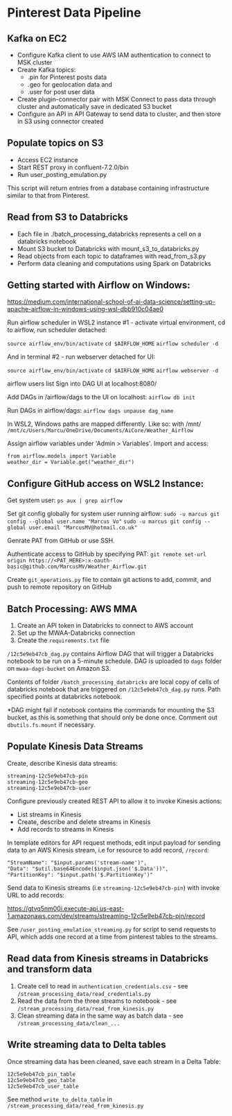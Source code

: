 # Pinterest Data Pipeline

## Kafka on EC2

- Configure Kafka client to use AWS IAM authentication to connect to MSK cluster
- Create Kafka topics:
    - .pin for Pinterest posts data
    - .geo for geolocation data and
    - .user for post user data
- Create plugin-connector pair with MSK Connect to pass data through cluster and automatically save in dedicated S3 bucket
- Configure an API in API Gateway to send data to cluster, and then store in S3 using connector created

## Populate topics on S3

- Access EC2 instance
- Start REST proxy in confluent-7.2.0/bin
- Run user_posting_emulation.py

This script will return entries from a database containing infrastructure similar to that from Pinterest.

## Read from S3 to Databricks

- Each file in ./batch_processing_databricks represents a cell on a databricks notebook
- Mount S3 bucket to Databricks with mount_s3_to_databricks.py
- Read objects from each topic to dataframes with read_from_s3.py
- Perform data cleaning and computations using Spark on Databricks

## Getting started with Airflow on Windows:
https://medium.com/international-school-of-ai-data-science/setting-up-apache-airflow-in-windows-using-wsl-dbb910c04ae0

Run airflow scheduler in WSL2 instance #1 - activate virtual environment, cd to airflow, run scheduler detached:

`source airflow_env/bin/activate`
`cd $AIRFLOW_HOME`
`airflow scheduler -d`

And in terminal #2 - run webserver detached for UI:

`source airflow_env/bin/activate`
`cd $AIRFLOW_HOME`
`airflow webserver -d`

airflow users list 
Sign into DAG UI at localhost:8080/

Add DAGs in /airflow/dags to the UI on localhost:
`airflow db init`

Run DAGs in airflow/dags:
`airflow dags unpause dag_name`

In WSL2, Windows paths are mapped differently. Like so: with /mnt/
`/mnt/c/Users/Marcu/OneDrive/Documents/AiCore/Weather_Airflow`

Assign airflow variables under 'Admin > Variables'. Import and access:

`from airflow.models import Variable`
`weather_dir = Variable.get("weather_dir")`

## Configure GitHub access on WSL2 Instance:

Get system user:
  `ps aux | grep airflow`

Set git config globally for system user running airflow:
  `sudo -u marcus git config --global user.name "Marcus Vo"`
  `sudo -u marcus git config --global user.email "MarcusMV@hotmail.co.uk"`

Genrate PAT from GitHub or use SSH.

Authenticate access to GitHub by specifying PAT:
  `git remote set-url origin https://<PAT_HERE>:x-oauth-basic@github.com/MarcusMV/Weather_Airflow.git`

Create `git_operations.py` file to contain git actions to add, commit, and push to remote repository on GitHub

## Batch Processing: AWS MMA

1. Create an API token in Databricks to connect to AWS account
2. Set up the MWAA-Databricks connection
3. Create the `requirements.txt` file

`/12c5e9eb47cb_dag.py` contains Airflow DAG that will trigger a Databricks notebook to be run on a 5-minute schedule. DAG is uploaded to `dags` folder on `mwaa-dags-bucket` on Amazon S3.

Contents of folder `/batch_processing_databricks` are local copy of cells of databricks notebook that are triggered on `/12c5e9eb47cb_dag.py` runs. Path specified points at databricks notebook.

*DAG might fail if  notebook contains the commands for mounting the S3 bucket, as this is something that should only be done once. Comment out `dbutils.fs.mount` if necessary.

## Populate Kinesis Data Streams

Create, describe Kinesis data streams:

`streaming-12c5e9eb47cb-pin` <br>
`streaming-12c5e9eb47cb-geo` <br>
`streaming-12c5e9eb47cb-user` <br>

Configure previously created REST API to allow it to invoke Kinesis actions:

- List streams in Kinesis
- Create, describe and delete streams in Kinesis
- Add records to streams in Kinesis

In template editors for API request methods, edit input payload for sending data to an AWS Kinesis stream, i.e for resource to add record, `/record`:

    "StreamName": "$input.params('stream-name')",
    "Data": "$util.base64Encode($input.json('$.Data'))",
    "PartitionKey": "$input.path('$.PartitionKey')"

Send data to Kinesis streams (i.e `streaming-12c5e9eb47cb-pin`) with invoke URL to add records:

https://gtvq5nm00i.execute-api.us-east-1.amazonaws.com/dev/streams/streaming-12c5e9eb47cb-pin/record

See `/user_posting_emulation_streaming.py` for script to send requests to API, which adds one record at a time from pinterest tables to the streams.

## Read data from Kinesis streams in Databricks and transform data

1. Create cell to read in `authentication_credentials.csv` - see `/stream_processing_data/read_credentials.py`
2. Read the data from the three streams to notebook - see `/stream_processing_data/read_from_kinesis.py`
3. Clean streaming data in the same way as batch data - see `/stream_processing_data/clean_...`

## Write streaming data to Delta tables

Once streaming data has been cleaned, save each stream in a Delta Table:

`12c5e9eb47cb_pin_table` <br>
`12c5e9eb47cb_geo_table` <br>
`12c5e9eb47cb_user_table` <br>

See method `write_to_delta_table` in `/stream_processing_data/read_from_kinesis.py`


